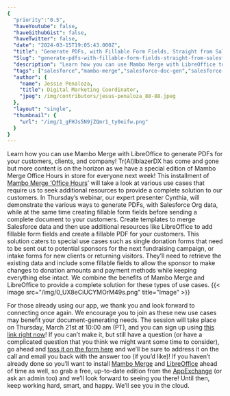 ```yaml
---
{
  "priority":"0.5",
  "haveYoutube": false,
  "haveGithubGist": false,
  "haveTwitter": false,
  "date": "2024-03-15T19:05:43.000Z",
  "title": "Generate PDFs, with Fillable Form Fields, Straight from Salesforce",
  "Slug": "generate-pdfs-with-fillable-form-fields-straight-from-salesforce",
  "description": "Learn how you can use Mambo Merge with LibreOffice to generate PDFs for your customers, clients, and company!.",
  "tags": ["salesforce","mambo-merge","salesforce-doc-gen","salesforce-appexchange","document-generation"],
  "author": {
    "name": Jessie Penaloza,
    "title": Digital Marketing Coordinator,
    "jpeg": /img/contributors/jesus-penaloza_88-88.jpeg
  },
  "layout": "single",
  "thumbnail": {
    "url": "/img/1_gFHJs5N9jZQmr1_ty0eifw.png"
  }
}
---
```

Learn how you can use Mambo Merge with LibreOffice to generate PDFs for your customers, clients, and company!
Tr(AI)lblazerDX has come and gone but more content is on the horizon as we have a special edition of Mambo Merge Office Hours in store for everyone next week!
This installment of [Mambo Merge ‘Office Hours](https://cloud.news.mambomerge.app/officehours)’ will take a look at various use cases that require us to seek additional resources to provide a complete solution to our customers.
In Thursday’s webinar, our expert presenter Cynthia, will demonstrate the various ways to generate PDFs, with Salesforce Org data, while at the same time creating fillable form fields before sending a complete document to your customers. Create templates to merge Salesforce data and then use additional resources like LibreOffice to add fillable form fields and create a fillable PDF for your customers.
This solution caters to special use cases such as single donation forms that need to be sent out to potential sponsors for the next fundraising campaign, or intake forms for new clients or returning visitors. They’ll need to retrieve the existing data and include some fillable fields to allow the sponsor to make changes to donation amounts and payment methods while keeping everything else intact.
We combine the benefits of Mambo Merge and LibreOffice to provide a complete solution for these types of use cases.
{{< image src="/img/0_UX8eCiUCYMOrM49s.png" title="Image" >}}

For those already using our app, we thank you and look forward to connecting once again. We encourage you to join as these new use cases may benefit your document-generating needs.
The session will take place on Thursday, March 21st at 10:00 am (PT), and you can sign up using [this link right now](https://cloud.news.mambomerge.app/officehours)!
If you can’t make it, but still have a question (or have a complicated question that you think we might want some time to consider), go ahead and [toss it on the form here](https://forms.gle/xhg2uwkCjk5zmN1ZA) and we’ll be sure to address it on the call and email you back with the answer too (if you’d like)!
If you haven’t already done so you’ll want to install [Mambo Merge](https://appexchange.salesforce.com/appxListingDetail?listingId=a0N3u00000MBinOEAT) and [LibreOffice](https://www.libreoffice.org/download/download-libreoffice/) ahead of time as well, so grab a free, up-to-date edition from the [AppExchange](https://appexchange.salesforce.com/appxListingDetail?listingId=a0N3u00000MBinOEAT) (or ask an admin too) and we’ll look forward to seeing you there!
Until then, keep working hard, smart, and happy. We’ll see you in the cloud.
